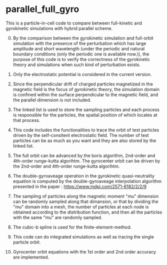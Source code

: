 # parallel_full_gyro
This is a particle-in-cell code to compare between  full-kinetic and gyrokinetic  simulations with hybrid parallel scheme.

0. By the comparison between the gyrokinetic simulation  and full-orbit simulation with the presence of the perturbation which has large amplitude and short wavelength (under the periodic and natural boundary conditions (only the periodic one is available now.)), the purpose of this code is to verify the correctness of the gyrokinetic theory and simulations when such kind of perturbation exists. 

1. Only the electrostatic potential is considered in the current version.

2. Since the perpendicular drift of charged particles magnetized in the magnetic field is the focus of gyrokinetic theory,
the simulation domain is confined within the surface perpendicular to the magnetic field, and the parallel dimension is 
not included. 

3. The linked list is used to store the sampling particles and each process is responsible for the particles, the spatial position of which locates at that process. 

4. This code includes the functionalities to trace the orbit of test particles driven by the self-consitent electrostatic field. The number of test particles can be as much as you want and they are also stored by the linked list. 

5. The full orbit can be advanced by the boris algorithm, 2nd-order and 4th-order runge-kutta algorihtm. The gyrocenter orbit can be driven by the 2nd-order and 4th-order runge-kutta algorihtm.

6. The double-gyroaveage operation in the gyrokinetic quasi-neutrality equation is computed by the double-gyroaveage interpolation algorithm presented in the paper : https://www.mdpi.com/2571-6182/2/2/9 

7. The sampling of particles along the magnetic moment "mu" dimension can be randomly sampled along that dimansion, or that by dividing the "mu" domain into a mesh, the number of particles at each node is obtained according to the distribution function, and then all the particles with the same "mu" are randomly sampled.

8. The cubic-b spline is used for the finite-element-method.

9. This code can do integrated simulations as well as tracing the single particle orbit.

10. Gyrocenter orbit equations with the 1st order and 2nd order accuracy are implemented.
